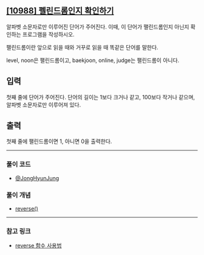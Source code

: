 ## [[10988] 펠린드롬인지 확인하기](https://www.acmicpc.net/problem/10988)
알파벳 소문자로만 이루어진 단어가 주어진다. 이때, 이 단어가 팰린드롬인지 아닌지 확인하는 프로그램을 작성하시오.

팰린드롬이란 앞으로 읽을 때와 거꾸로 읽을 때 똑같은 단어를 말한다. 

level, noon은 팰린드롬이고, baekjoon, online, judge는 팰린드롬이 아니다.

## 입력
첫째 줄에 단어가 주어진다. 단어의 길이는 1보다 크거나 같고, 100보다 작거나 같으며, 알파벳 소문자로만 이루어져 있다.

## 출력
첫째 줄에 팰린드롬이면 1, 아니면 0을 출력한다.

***

### 풀이 코드

- [@JongHyunJung](https://github.com/almond0115/Algorithm-CodingTest/blob/main/BackJoon/10988/jjh.cpp)

### 풀이 개념

- [reverse()](https://github.com/almond0115/Algorithm-CodingTest/blob/main/BackJoon/10988/solution_1.cpp)

***

### 참고 링크

* [reverse 함수 사용법](https://almond0115.tistory.com/entry/C에서-reverse-함수-사용법)